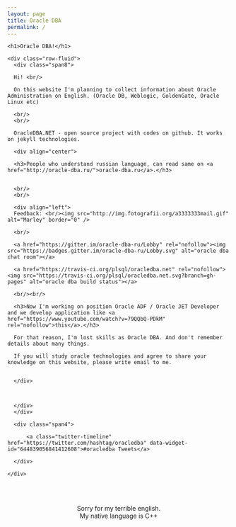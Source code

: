 ```yaml
---
layout: page
title: Oracle DBA
permalink: /
---
```



<div class="row-fluid">
  <div class="span12">

    <h1>Oracle DBA!</h1>

    <div class="row-fluid">
      <div class="span8">

      Hi! <br/>

      On this website I'm planning to collect information about Oracle Administration on English. (Oracle DB, Weblogic, GoldenGate, Oracle Linux etc)

      <br/>
      <br/>

      OracleDBA.NET - open source project with codes on github. It works on jekyll technologies.

      <div align="center">

      <h3>People who understand russian language, can read same on <a href="http://oracle-dba.ru/">oracle-dba.ru</a>.</h3>


      <br/>
      <br/>

      <div align="left">
      Feedback: <br/><img src="http://img.fotografii.org/a3333333mail.gif" alt="Marley" border="0" />

      <br/>

      <a href="https://gitter.im/oracle-dba-ru/Lobby" rel="nofollow"><img src="https://badges.gitter.im/oracle-dba-ru/Lobby.svg" alt="oracle dba chat room"></a>

      <a href="https://travis-ci.org/plsql/oracledba.net" rel="nofollow"><img src="https://travis-ci.org/plsql/oracledba.net.svg?branch=gh-pages" alt="oracle dba build status"></a>

      <br/><br/>

      <h3>Now I'm working on position Oracle ADF / Oracle JET Developer and we develop application like <a href="https://www.youtube.com/watch?v=79QQbQ-PDkM" rel="nofollow">this</a>.</h3>

      For that reason, I'm lost skills as Oracle DBA. And don't remember details about many things.

      If you will study oracle technologies and agree to share your knowledge on this website, please write email to me.


      </div>



      </div>
      </div>

      <div class="span4">

          <a class="twitter-timeline" href="https://twitter.com/hashtag/oracledba" data-widget-id="644839056841412608">#oracledba Tweets</a>
<script>!function(d,s,id){var js,fjs=d.getElementsByTagName(s)[0],p=/^http:/.test(d.location)?'http':'https';if(!d.getElementById(id)){js=d.createElement(s);js.id=id;js.src=p+"://platform.twitter.com/widgets.js";fjs.parentNode.insertBefore(js,fjs);}}(document,"script","twitter-wjs");</script>


      </div>

    </div>
</div>

</div>


<br/><br/>

<div align="center">

Sorry for my terrible english.<br/>
My native language is C++<br/>

</div>
